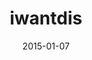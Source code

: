 ---
layout: site
title: "iwantdis"
date: 2015-01-07
categories: [community]
version: 1.3.15
major: 1
minor: 3
patch: 15
slug: iwantdis
link: http://iwantdis.com/
permalink: /sites/:slug
---